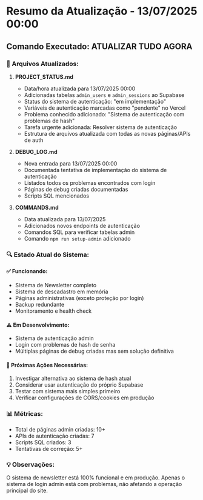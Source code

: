 # Resumo da Atualização - 13/07/2025 00:00

## Comando Executado: ATUALIZAR TUDO AGORA

### 📄 Arquivos Atualizados:

1. **PROJECT_STATUS.md**
   - Data/hora atualizada para 13/07/2025 00:00
   - Adicionadas tabelas `admin_users` e `admin_sessions` ao Supabase
   - Status do sistema de autenticação: "em implementação"
   - Variáveis de autenticação marcadas como "pendente" no Vercel
   - Problema conhecido adicionado: "Sistema de autenticação com problemas de hash"
   - Tarefa urgente adicionada: Resolver sistema de autenticação
   - Estrutura de arquivos atualizada com todas as novas páginas/APIs de auth

2. **DEBUG_LOG.md**
   - Nova entrada para 13/07/2025 00:00
   - Documentada tentativa de implementação do sistema de autenticação
   - Listados todos os problemas encontrados com login
   - Páginas de debug criadas documentadas
   - Scripts SQL mencionados

3. **COMMANDS.md**
   - Data atualizada para 13/07/2025
   - Adicionados novos endpoints de autenticação
   - Comandos SQL para verificar tabelas admin
   - Comando `npm run setup-admin` adicionado

### 🔍 Estado Atual do Sistema:

#### ✅ Funcionando:
- Sistema de Newsletter completo
- Sistema de descadastro em memória
- Páginas administrativas (exceto proteção por login)
- Backup redundante
- Monitoramento e health check

#### ⚠️ Em Desenvolvimento:
- Sistema de autenticação admin
- Login com problemas de hash de senha
- Múltiplas páginas de debug criadas mas sem solução definitiva

#### 🔧 Próximas Ações Necessárias:
1. Investigar alternativa ao sistema de hash atual
2. Considerar usar autenticação do próprio Supabase
3. Testar com sistema mais simples primeiro
4. Verificar configurações de CORS/cookies em produção

### 📊 Métricas:
- Total de páginas admin criadas: 10+
- APIs de autenticação criadas: 7
- Scripts SQL criados: 3
- Tentativas de correção: 5+

### 💡 Observações:
O sistema de newsletter está 100% funcional e em produção. Apenas o sistema de login admin está com problemas, não afetando a operação principal do site.